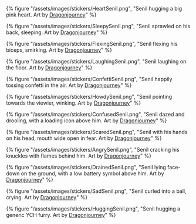 {% figure "/assets/images/stickers/HeartSenil.png", "Senil hugging a big pink heart. Art by [Dragonjourney](https://x.com/Dragonjourney)" %}

{% figure "/assets/images/stickers/SleepySenil.png", "Senil sprawled on his back, sleeping. Art by [Dragonjourney](https://x.com/Dragonjourney)" %}

{% figure "/assets/images/stickers/FlexingSenil.png", "Senil flexing his biceps, smirking. Art by [Dragonjourney](https://x.com/Dragonjourney)" %}

{% figure "/assets/images/stickers/LaughingSenil.png", "Senil laughing on the floor. Art by [Dragonjourney](https://x.com/Dragonjourney)" %}

{% figure "/assets/images/stickers/ConfettiSenil.png", "Senil happily tossing confetti in the air. Art by [Dragonjourney](https://x.com/Dragonjourney)" %}

{% figure "/assets/images/stickers/HowdySenil.png", "Senil pointing towards the viewier, winking. Art by [Dragonjourney](https://x.com/Dragonjourney)" %}

{% figure "/assets/images/stickers/ConfusedSenil.png", "Senil dazed and drooling, with a loading icon above him. Art by [Dragonjourney](https://x.com/Dragonjourney)" %}

{% figure "/assets/images/stickers/ScaredSenil.png", "Senil with his hands on his head, mouth wide open in fear. Art by [Dragonjourney](https://x.com/Dragonjourney)" %}

{% figure "/assets/images/stickers/AngrySenil.png", "Senil cracking his knuckles with flames behind him. Art by [Dragonjourney](https://x.com/Dragonjourney)" %}

{% figure "/assets/images/stickers/DrainedSenil.png", "Senil lying face-down on the ground, with a low battery symbol above him. Art by [Dragonjourney](https://x.com/Dragonjourney)" %}

{% figure "/assets/images/stickers/SadSenil.png", "Senil curled into a ball, crying. Art by [Dragonjourney](https://x.com/Dragonjourney)" %}

{% figure "/assets/images/stickers/HuggingSenil.png", "Senil hugging a generic YCH furry. Art by [Dragonjourney](https://x.com/Dragonjourney)" %}